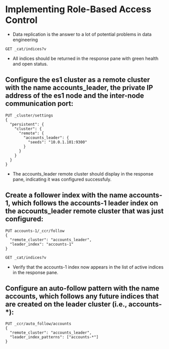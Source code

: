 # Implementing Role-Based Access Control
- Data replication is the answer to a lot of potential problems in data engineering

```
GET _cat/indices?v
```

- All indices should be returned in the response pane with green health and open status.

## Configure the es1 cluster as a remote cluster with the name accounts_leader, the private IP address of the es1 node and the inter-node communication port:
```
PUT _cluster/settings
{
  "persistent": {
    "cluster": {
      "remote": {
        "accounts_leader": {
          "seeds": "10.0.1.101:9300"
        }
      }
    }
  }
}
```

- The accounts_leader remote cluster should display in the response pane, indicating it was configured successfuly.

## Create a follower index with the name accounts-1, which follows the accounts-1 leader index on the accounts_leader remote cluster that was just configured:
```
PUT accounts-1/_ccr/follow
{
  "remote_cluster": "accounts_leader",
  "leader_index": "accounts-1"
}
```

```
GET _cat/indices?v
```

- Verify that the accounts-1 index now appears in the list of active indices in the response pane.


## Configure an auto-follow pattern with the name accounts, which follows any future indices that are created on the leader cluster (i.e., accounts-*):
```
PUT _ccr/auto_follow/accounts
{
  "remote_cluster": "accounts_leader",
  "leader_index_patterns": ["accounts-*"]
}
```